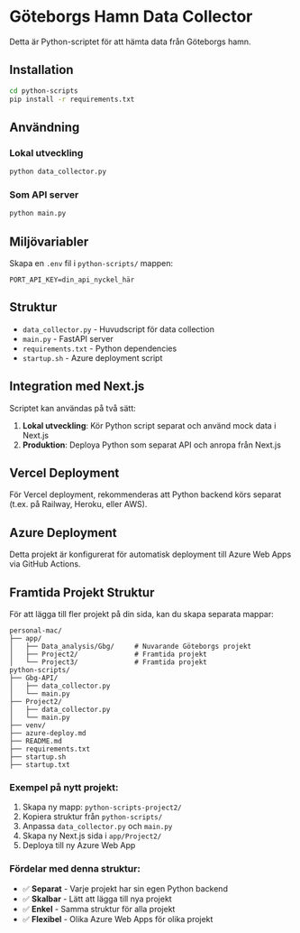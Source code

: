 # Göteborgs Hamn Data Collector

Detta är Python-scriptet för att hämta data från Göteborgs hamn.

## Installation

```bash
cd python-scripts
pip install -r requirements.txt
```

## Användning

### Lokal utveckling
```bash
python data_collector.py
```

### Som API server
```bash
python main.py
```

## Miljövariabler

Skapa en `.env` fil i `python-scripts/` mappen:

```env
PORT_API_KEY=din_api_nyckel_här
```

## Struktur

- `data_collector.py` - Huvudscript för data collection
- `main.py` - FastAPI server
- `requirements.txt` - Python dependencies
- `startup.sh` - Azure deployment script

## Integration med Next.js

Scriptet kan användas på två sätt:

1. **Lokal utveckling**: Kör Python script separat och använd mock data i Next.js
2. **Produktion**: Deploya Python som separat API och anropa från Next.js

## Vercel Deployment

För Vercel deployment, rekommenderas att Python backend körs separat (t.ex. på Railway, Heroku, eller AWS).

## Azure Deployment

Detta projekt är konfigurerat för automatisk deployment till Azure Web Apps via GitHub Actions.

## Framtida Projekt Struktur

För att lägga till fler projekt på din sida, kan du skapa separata mappar:

```
personal-mac/
├── app/
│   ├── Data_analysis/Gbg/     # Nuvarande Göteborgs projekt
│   ├── Project2/              # Framtida projekt
│   └── Project3/              # Framtida projekt
python-scripts/
├── Gbg-API/
│   ├── data_collector.py
│   └── main.py
├── Project2/
│   ├── data_collector.py
│   └── main.py
├── venv/
├── azure-deploy.md
├── README.md
├── requirements.txt
├── startup.sh
├── startup.txt
```

### Exempel på nytt projekt:
1. Skapa ny mapp: `python-scripts-project2/`
2. Kopiera struktur från `python-scripts/`
3. Anpassa `data_collector.py` och `main.py`
4. Skapa ny Next.js sida i `app/Project2/`
5. Deploya till ny Azure Web App

### Fördelar med denna struktur:
- ✅ **Separat** - Varje projekt har sin egen Python backend
- ✅ **Skalbar** - Lätt att lägga till nya projekt
- ✅ **Enkel** - Samma struktur för alla projekt
- ✅ **Flexibel** - Olika Azure Web Apps för olika projekt 